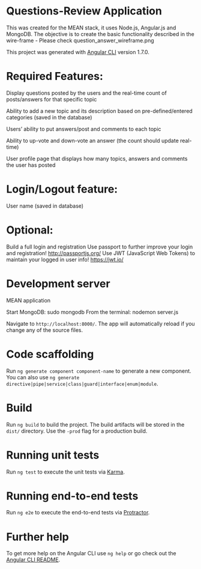 # Questions-Review Application

This was created for the MEAN stack, it uses Node.js, Angular.js and MongoDB.
The objective is to create the basic functionality described in the wire-frame - Please check question_answer_wireframe.png 

This project was generated with [Angular CLI](https://github.com/angular/angular-cli) version 1.7.0.


# Required Features:

Display questions posted by the users and the real-time count of posts/answers for that specific topic

Ability to add a new topic and its description based on pre-defined/entered categories (saved in the database)

Users’ ability to put answers/post and comments to each topic

Ability to up-vote and down-vote an answer (the count should update real-time)

User profile page that displays how many topics, answers and comments the user has posted


# Login/Logout feature:

User name (saved in database)


# Optional:

Build a full login and registration
Use passport to further improve your login and registration! http://passportjs.org/
Use JWT (JavaScript Web Tokens) to maintain your logged in user info! https://jwt.io/


# Development server

MEAN application

Start MongoDB: sudo mongodb
From the terminal: nodemon server.js

Navigate to `http://localhost:8000/`. 
The app will automatically reload if you change any of the source files.

# Code scaffolding

Run `ng generate component component-name` to generate a new component. 
You can also use `ng generate directive|pipe|service|class|guard|interface|enum|module`.

# Build

Run `ng build` to build the project. The build artifacts will be stored in the `dist/` directory. Use the `-prod` flag for a production build.

# Running unit tests

Run `ng test` to execute the unit tests via [Karma](https://karma-runner.github.io).

# Running end-to-end tests

Run `ng e2e` to execute the end-to-end tests via [Protractor](http://www.protractortest.org/).

# Further help

To get more help on the Angular CLI use `ng help` or go check out the [Angular CLI README](https://github.com/angular/angular-cli/blob/master/README.md).






